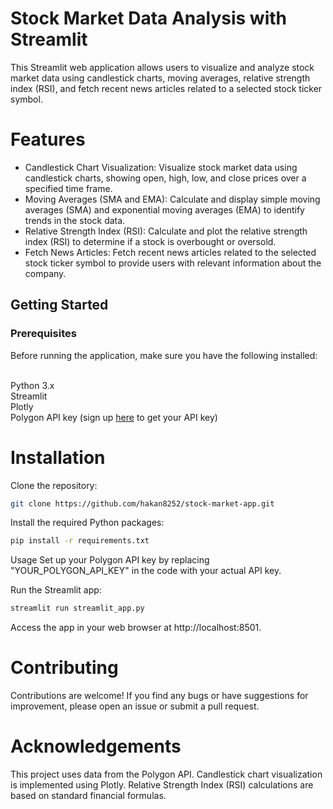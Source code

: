 # Stock Market Data Analysis with Streamlit
This Streamlit web application allows users to visualize and analyze stock market data using candlestick charts, moving averages, relative strength index (RSI), and fetch recent news articles related to a selected stock ticker symbol.

# Features

* Candlestick Chart Visualization: Visualize stock market data using candlestick charts, showing open, high, low, and close prices over a specified time frame.
* Moving Averages (SMA and EMA): Calculate and display simple moving averages (SMA) and exponential moving averages (EMA) to identify trends in the stock data.
* Relative Strength Index (RSI): Calculate and plot the relative strength index (RSI) to determine if a stock is overbought or oversold.
* Fetch News Articles: Fetch recent news articles related to the selected stock ticker symbol to provide users with relevant information about the company.

## Getting Started
### Prerequisites
Before running the application, make sure you have the following installed:

<br/> Python 3.x
<br/> Streamlit
<br/> Plotly
<br/> Polygon API key (sign up [here](https://polygon.io/) to get your API key)

# Installation
Clone the repository:

```bash
git clone https://github.com/hakan8252/stock-market-app.git
```

Install the required Python packages:
```bash
pip install -r requirements.txt
```

Usage
Set up your Polygon API key by replacing "YOUR_POLYGON_API_KEY" in the code with your actual API key.

Run the Streamlit app:

```bash
streamlit run streamlit_app.py
```

Access the app in your web browser at http://localhost:8501.

# Contributing
Contributions are welcome! If you find any bugs or have suggestions for improvement, please open an issue or submit a pull request.

# Acknowledgements
This project uses data from the Polygon API.
Candlestick chart visualization is implemented using Plotly.
Relative Strength Index (RSI) calculations are based on standard financial formulas.





